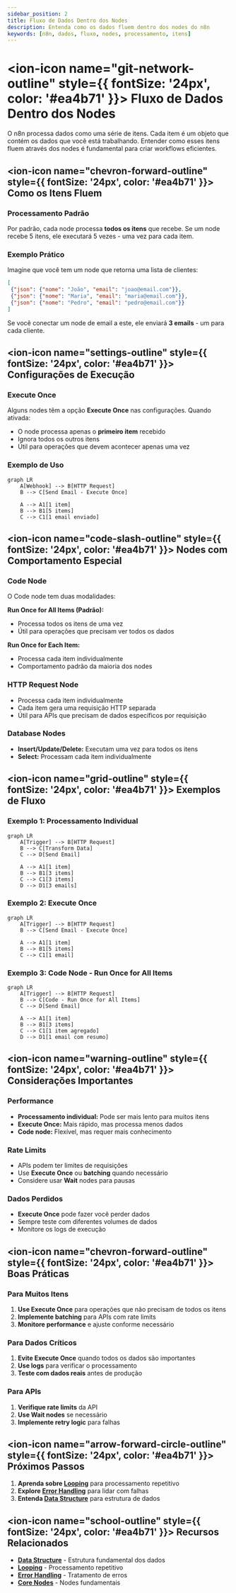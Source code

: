 ```yaml
---
sidebar_position: 2
title: Fluxo de Dados Dentro dos Nodes
description: Entenda como os dados fluem dentro dos nodes do n8n
keywords: [n8n, dados, fluxo, nodes, processamento, itens]
---
```


# <ion-icon name="git-network-outline" style={{ fontSize: '24px', color: '#ea4b71' }}></ion-icon> Fluxo de Dados Dentro dos Nodes

O n8n processa dados como uma série de itens. Cada item é um objeto que contém os dados que você está trabalhando. Entender como esses itens fluem através dos nodes é fundamental para criar workflows eficientes.

## <ion-icon name="chevron-forward-outline" style={{ fontSize: '24px', color: '#ea4b71' }}></ion-icon> Como os Itens Fluem

### Processamento Padrão

Por padrão, cada node processa **todos os itens** que recebe. Se um node recebe 5 itens, ele executará 5 vezes - uma vez para cada item.

### Exemplo Prático

Imagine que você tem um node que retorna uma lista de clientes:

```json
[
 {"json": {"nome": "João", "email": "joao@email.com"}},
 {"json": {"nome": "Maria", "email": "maria@email.com"}},
 {"json": {"nome": "Pedro", "email": "pedro@email.com"}}
]
```

Se você conectar um node de email a este, ele enviará **3 emails** - um para cada cliente.

## <ion-icon name="settings-outline" style={{ fontSize: '24px', color: '#ea4b71' }}></ion-icon> Configurações de Execução

### Execute Once

Alguns nodes têm a opção **Execute Once** nas configurações. Quando ativada:

- O node processa apenas o **primeiro item** recebido
- Ignora todos os outros itens
- Útil para operações que devem acontecer apenas uma vez

### Exemplo de Uso

```mermaid
graph LR
    A[Webhook] --> B[HTTP Request]
    B --> C[Send Email - Execute Once]
    
    A --> A1[1 item]
    B --> B1[5 items]
    C --> C1[1 email enviado]
```

## <ion-icon name="code-slash-outline" style={{ fontSize: '24px', color: '#ea4b71' }}></ion-icon> Nodes com Comportamento Especial

### Code Node

O Code node tem duas modalidades:

**Run Once for All Items (Padrão):**

- Processa todos os itens de uma vez
- Útil para operações que precisam ver todos os dados

**Run Once for Each Item:**

- Processa cada item individualmente
- Comportamento padrão da maioria dos nodes

### HTTP Request Node

- Processa cada item individualmente
- Cada item gera uma requisição HTTP separada
- Útil para APIs que precisam de dados específicos por requisição

### Database Nodes

- **Insert/Update/Delete:** Executam uma vez para todos os itens
- **Select:** Processam cada item individualmente

## <ion-icon name="grid-outline" style={{ fontSize: '24px', color: '#ea4b71' }}></ion-icon> Exemplos de Fluxo

### Exemplo 1: Processamento Individual

```mermaid
graph LR
    A[Trigger] --> B[HTTP Request]
    B --> C[Transform Data]
    C --> D[Send Email]
    
    A --> A1[1 item]
    B --> B1[3 items]
    C --> C1[3 items]
    D --> D1[3 emails]
```

### Exemplo 2: Execute Once

```mermaid
graph LR
    A[Trigger] --> B[HTTP Request]
    B --> C[Send Email - Execute Once]
    
    A --> A1[1 item]
    B --> B1[5 items]
    C --> C1[1 email]
```

### Exemplo 3: Code Node - Run Once for All Items

```mermaid
graph LR
    A[Trigger] --> B[HTTP Request]
    B --> C[Code - Run Once for All Items]
    C --> D[Send Email]
    
    A --> A1[1 item]
    B --> B1[3 items]
    C --> C1[1 item agregado]
    D --> D1[1 email com resumo]
```

## <ion-icon name="warning-outline" style={{ fontSize: '24px', color: '#ea4b71' }}></ion-icon> Considerações Importantes

### Performance

- **Processamento individual:** Pode ser mais lento para muitos itens
- **Execute Once:** Mais rápido, mas processa menos dados
- **Code node:** Flexível, mas requer mais conhecimento

### Rate Limits

- APIs podem ter limites de requisições
- Use **Execute Once** ou **batching** quando necessário
- Considere usar **Wait** nodes para pausas

### Dados Perdidos

- **Execute Once** pode fazer você perder dados
- Sempre teste com diferentes volumes de dados
- Monitore os logs de execução

## <ion-icon name="chevron-forward-outline" style={{ fontSize: '24px', color: '#ea4b71' }}></ion-icon> Boas Práticas

### Para Muitos Itens

1. **Use Execute Once** para operações que não precisam de todos os itens
2. **Implemente batching** para APIs com rate limits
3. **Monitore performance** e ajuste conforme necessário

### Para Dados Críticos

1. **Evite Execute Once** quando todos os dados são importantes
2. **Use logs** para verificar o processamento
3. **Teste com dados reais** antes de produção

### Para APIs

1. **Verifique rate limits** da API
2. **Use Wait nodes** se necessário
3. **Implemente retry logic** para falhas

## <ion-icon name="arrow-forward-circle-outline" style={{ fontSize: '24px', color: '#ea4b71' }}></ion-icon> Próximos Passos

1. **Aprenda sobre [Looping](../01-flow-logic/looping)** para processamento repetitivo
2. **Explore [Error Handling](../01-flow-logic/error-handling)** para lidar com falhas
3. **Entenda [Data Structure](./data-structure)** para estrutura de dados

## <ion-icon name="school-outline" style={{ fontSize: '24px', color: '#ea4b71' }}></ion-icon> Recursos Relacionados

- **[Data Structure](./data-structure)** - Estrutura fundamental dos dados
- **[Looping](../01-flow-logic/looping)** - Processamento repetitivo
- **[Error Handling](../01-flow-logic/error-handling)** - Tratamento de erros
- **[Core Nodes](../integracoes/builtin-nodes/core-nodes/)** - Nodes fundamentais

